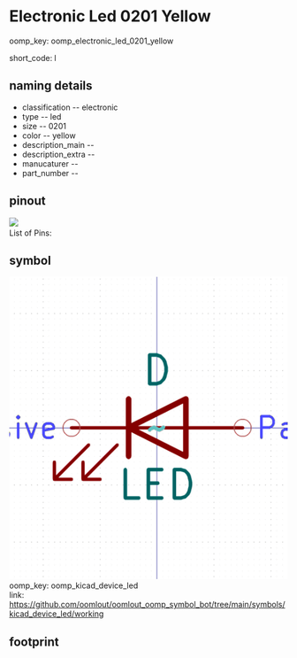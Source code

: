 # Electronic Led 0201 Yellow
oomp_key: oomp_electronic_led_0201_yellow  

short_code: l
## naming details
* classification -- electronic
* type -- led
* size -- 0201
* color -- yellow
* description_main -- 
* description_extra -- 
* manucaturer -- 
* part_number -- 
## pinout
![](working_pinout_600.png)  
List of Pins:

## symbol

![](symbol/0/working/working_600.png)  
oomp_key: oomp_kicad_device_led  
link: https://github.com/oomlout/oomlout_oomp_symbol_bot/tree/main/symbols/kicad_device_led/working  


## footprint
